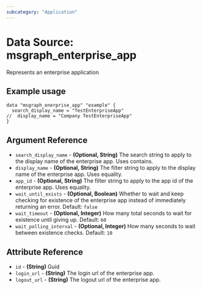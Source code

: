 ```yaml
---
subcategory: "Application"
---
```

# Data Source: msgraph_enterprise_app
Represents an enterprise application
## Example usage
```hcl
data "msgraph_enerprise_app" "example" {
  search_display_name = "TestEnterpriseApp"
//  display_name = "Company TestEnterpriseApp"
}
```
## Argument Reference
* `search_display_name` - **(Optional, String)** The search string to apply to the display name of the enterprise app. Uses contains.
* `display_name` - **(Optional, String)** The filter string to apply to the display name of the enterprise app. Uses equality.
* `app_id` - **(Optional, String)** The filter string to apply to the app id of the enterprise app. Uses equality.
* `wait_until_exists` - **(Optional, Boolean)** Whether to wait and keep checking for existence of the enterprise app instead of immediately returning an error.  Default: `false`
* `wait_timeout` - **(Optional, Integer)** How many total seconds to wait for existence until giving up.  Default: `60`
* `wait_polling_interval` - **(Optional, Integer)** How many seconds to wait between existence checks.  Default: `10`
## Attribute Reference
* `id` - **(String)** Guid
* `login_url` - **(String)** The login url of the enterprise app.
* `logout_url` - **(String)** The logout url of the enterprise app.

